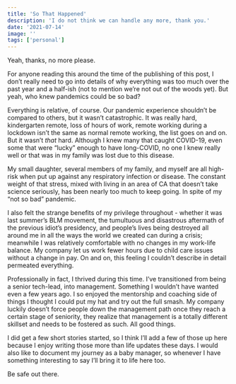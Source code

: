 ```yaml
---
title: 'So That Happened'
description: 'I do not think we can handle any more, thank you.'
date: '2021-07-14'
image: ''
tags: ['personal']
---
```


Yeah, thanks, no more please.

For anyone reading this around the time of the publishing of this post, I don’t really need to go into details of why everything was too much over the past year and a half-ish (not to mention we’re not out of the woods yet). But yeah, who knew pandemics could be so bad?

Everything is relative, of course. Our pandemic experience shouldn’t be compared to others, but it wasn’t catastrophic. It was really hard, kindergarten remote, loss of hours of work, remote working during a lockdown isn’t the same as normal remote working, the list goes on and on. But it wasn’t *that* hard. Although I knew many that caught COVID-19, even some that were “lucky” enough to have long-COVID, no one I knew really well or that was in my family was lost due to this disease.

My small daughter, several members of my family, and myself are all high-risk when put up against any respiratory infection or disease. The constant weight of that stress, mixed with living in an area of CA that doesn’t take science seriously, has been nearly too much to keep going. In spite of my “not so bad” pandemic.

I also felt the strange benefits of my privilege throughout - whether it was last summer’s BLM movement, the tumultuous and disastrous aftermath of the previous idiot’s presidency, and people’s lives being destroyed all around me in all the ways the world we created can during a crisis; meanwhile I was relatively comfortable with no changes in my work-life balance. My company let us work fewer hours due to child care issues without a change in pay. On and on, this feeling I couldn’t describe in detail permeated everything.

Professionally in fact, I thrived during this time. I’ve transitioned from being a senior tech-lead, into management. Something I wouldn’t have wanted even a few years ago. I so enjoyed the mentorship and coaching side of things I thought I could put my hat and try out the full smash. My company luckily doesn’t force people down the management path once they reach a certain stage of seniority, they realize that management is a totally different skillset and needs to be fostered as such. All good things.

I did get a few short stories started, so I think I’ll add a few of those up here because I enjoy writing those more than life updates these days. I would also like to document my journey as a baby manager, so whenever I have something interesting to say I’ll bring it to life here too.

Be safe out there.